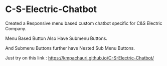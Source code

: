 # C-S-Electric-Chatbot
Created a Responsive menu based custom chatbot specific for C&S Electric Company.

Menu Based Button Also Have Submenu Buttons.

And Submenu Buttons further have Nested Sub Menu Buttons.

Just try on this link : https://kmpachauri.github.io/C-S-Electric-Chatbot/
